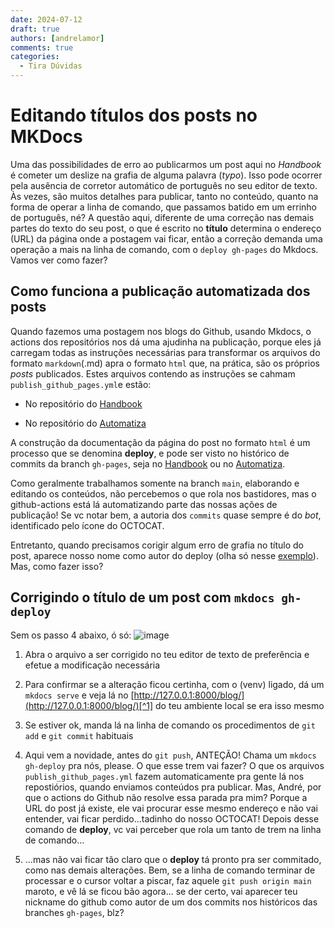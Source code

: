 ```yaml
---
date: 2024-07-12
draft: true
authors: [andrelamor]
comments: true
categories:
  - Tira Dúvidas
---
```


# Editando títulos dos posts no MKDocs

Uma das possibilidades de erro ao publicarmos um post aqui no _Handbook_ é cometer um deslize na grafia de alguma palavra (_typo_). Isso pode ocorrer pela ausência de corretor automático de português no seu editor de texto. Às vezes, são muitos detalhes para publicar, tanto no conteúdo, quanto na forma de operar a linha de comando, que passamos batido em um errinho de português, né? A questão aqui, diferente de uma correção nas demais partes do texto do seu post, o que é escrito no **título** determina o endereço (URL) da página onde a postagem vai ficar, então a correção demanda uma operação a mais na linha de comando, com o `deploy gh-pages` do Mkdocs. Vamos ver como fazer?

<!-- more -->

## Como funciona a publicação automatizada dos posts

Quando fazemos uma postagem nos blogs do Github, usando Mkdocs, o actions dos repositórios nos dá uma ajudinha na publicação, porque eles já carregam todas as instruções necessárias para transformar os arquivos do formato `markdown`(.md) apra o formato `html` que, na prática, são os próprios _posts_ publicados. Estes arquivos contendo as instruções se cahmam `publish_github_pages.yml`e estão:

- No repositório do [Handbook](https://github.com/automatiza-mg/handbook/blob/main/.github/workflows/publish_github_pages.yml)

- No repositório do [Automatiza](https://github.com/automatiza-mg/automatizacoes/blob/main/.github/workflows/publish_github_pages.yml)

A construção da documentação da página do post no formato `html` é um processo que se denomina **deploy**, e pode ser visto no histórico de commits da branch `gh-pages`, seja no [Handbook](https://github.com/automatiza-mg/handbook/commits/gh-pages/) ou no [Automatiza](https://github.com/automatiza-mg/automatizacoes/commits/gh-pages/).

Como geralmente trabalhamos somente na branch `main`, elaborando e editando os conteúdos, não percebemos o que rola nos bastidores, mas o github-actions está lá automatizando parte das nossas ações de publicação! Se vc notar bem, a autoria dos `commits` quase sempre é do _bot_, identificado pelo ícone do OCTOCAT. 

Entretanto, quando precisamos corigir algum erro de grafia no título do post, aparece nosso nome como autor do deploy (olha só nesse [exemplo](https://github.com/automatiza-mg/automatizacoes/commit/f2705a153703fbdd4b75ca0ab548c2d9a43f3771)). Mas, como fazer isso?  

## Corrigindo o título de um post com `mkdocs gh-deploy`

Sem os passo 4 abaixo, ó só: ![image](https://github.com/user-attachments/assets/92555f75-0369-48eb-b99f-c241c81a9466)

1. Abra o arquivo a ser corrigido no teu editor de texto de preferência e efetue a modificação necessária

2. Para confirmar se a alteração ficou certinha, com o (venv) ligado, dá um `mkdocs serve` e veja lá no [http://127.0.0.1:8000/blog/](http://127.0.0.1:8000/blog/)[^1] do teu ambiente local se era isso mesmo

3. Se estiver ok, manda lá na linha de comando os procedimentos de `git add` e `git commit` habituais

4. Aqui vem a novidade, antes do `git push`, ANTEÇÃO! Chama um `mkdocs gh-deploy` pra nós, please. O que esse trem vai fazer? O que os arquivos `publish_github_pages.yml` fazem automaticamente pra gente lá nos repostiórios, quando enviamos conteúdos pra publicar. Mas, André, por que o actions do Github não resolve essa parada pra mim? Porque a URL do post já existe, ele vai procurar esse mesmo endereço e não vai entender, vai ficar perdido...tadinho do nosso OCTOCAT! Depois desse comando de **deploy**, vc vai perceber que rola um tanto de trem na linha de comando...

5. ...mas não vai ficar tão claro que o **deploy** tá pronto pra ser commitado, como nas demais alterações. Bem, se a linha de comando terminar de processar e o cursor voltar a piscar, faz aquele `git push origin main` maroto, e vê lá se ficou bão agora... se der certo, vai aparecer teu nickname do github como autor de um dos commits nos históricos das branches `gh-pages`, blz?

[^1]: Já reparou que esse link é perene? Manjou a possibilidade de favoritar esse endereço pra toda vez que vc quiser ver as alterações antes de commitar? Dá um like aí embaixo se vc gostou dessa dica, vai...

